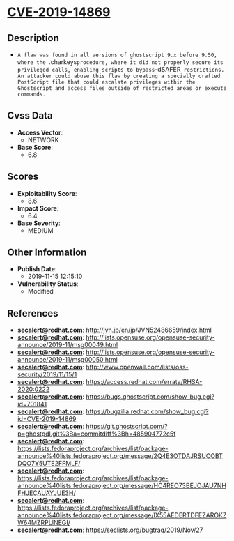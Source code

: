 
# [CVE-2019-14869](http://jvn.jp/en/jp/JVN52486659/index.html)

## Description

- `A flaw was found in all versions of ghostscript 9.x before 9.50, where the `.charkeys` procedure, where it did not properly secure its privileged calls, enabling scripts to bypass `-dSAFER` restrictions. An attacker could abuse this flaw by creating a specially crafted PostScript file that could escalate privileges within the Ghostscript and access files outside of restricted areas or execute commands.`

## Cvss Data

- **Access Vector**:
  - NETWORK
- **Base Score**:
  - 6.8

## Scores

- **Exploitability Score**:
  - 8.6
- **Impact Score**:
  - 6.4
- **Base Severity**:
  - MEDIUM

## Other Information

- **Publish Date**:
  - 2019-11-15 12:15:10
- **Vulnerability Status**:
  - Modified

## References

- **secalert@redhat.com**: http://jvn.jp/en/jp/JVN52486659/index.html
- **secalert@redhat.com**: http://lists.opensuse.org/opensuse-security-announce/2019-11/msg00049.html
- **secalert@redhat.com**: http://lists.opensuse.org/opensuse-security-announce/2019-11/msg00050.html
- **secalert@redhat.com**: http://www.openwall.com/lists/oss-security/2019/11/15/1
- **secalert@redhat.com**: https://access.redhat.com/errata/RHSA-2020:0222
- **secalert@redhat.com**: https://bugs.ghostscript.com/show_bug.cgi?id=701841
- **secalert@redhat.com**: https://bugzilla.redhat.com/show_bug.cgi?id=CVE-2019-14869
- **secalert@redhat.com**: https://git.ghostscript.com/?p=ghostpdl.git%3Ba=commitdiff%3Bh=485904772c5f
- **secalert@redhat.com**: https://lists.fedoraproject.org/archives/list/package-announce%40lists.fedoraproject.org/message/2Q4E3OTDAJRSUCOBTDQO7Y5UTE2FFMLF/
- **secalert@redhat.com**: https://lists.fedoraproject.org/archives/list/package-announce%40lists.fedoraproject.org/message/HC4REO73BEJOJAU7NHFHJECAUAYJUE3H/
- **secalert@redhat.com**: https://lists.fedoraproject.org/archives/list/package-announce%40lists.fedoraproject.org/message/IX55AEDERTDFEZAROKZW64MZRPLINEGI/
- **secalert@redhat.com**: https://seclists.org/bugtraq/2019/Nov/27
